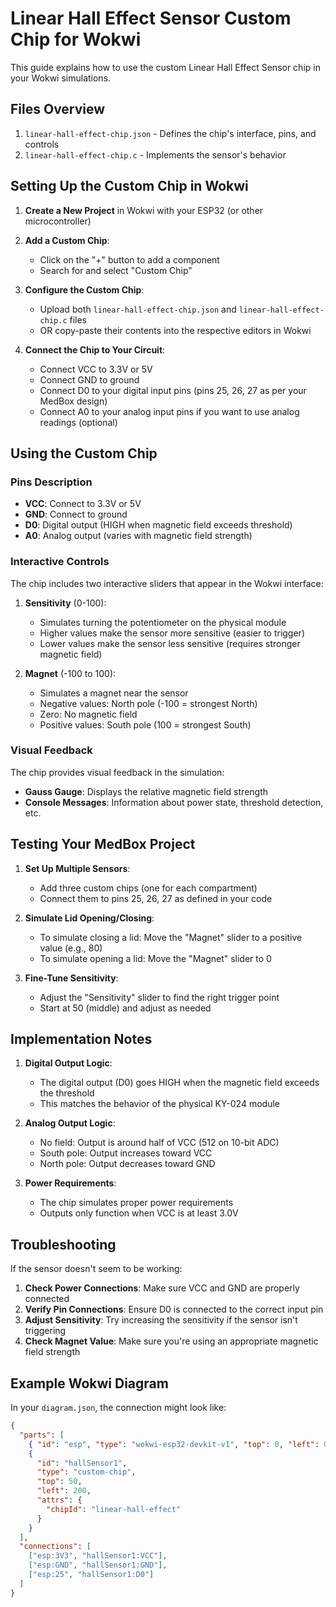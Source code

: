 # Linear Hall Effect Sensor Custom Chip for Wokwi

This guide explains how to use the custom Linear Hall Effect Sensor chip in your Wokwi simulations.

## Files Overview

1. `linear-hall-effect-chip.json` - Defines the chip's interface, pins, and controls
2. `linear-hall-effect-chip.c` - Implements the sensor's behavior

## Setting Up the Custom Chip in Wokwi

1. **Create a New Project** in Wokwi with your ESP32 (or other microcontroller)

2. **Add a Custom Chip**:
   - Click on the "+" button to add a component
   - Search for and select "Custom Chip"

3. **Configure the Custom Chip**:
   - Upload both `linear-hall-effect-chip.json` and `linear-hall-effect-chip.c` files
   - OR copy-paste their contents into the respective editors in Wokwi

4. **Connect the Chip to Your Circuit**:
   - Connect VCC to 3.3V or 5V
   - Connect GND to ground
   - Connect D0 to your digital input pins (pins 25, 26, 27 as per your MedBox design)
   - Connect A0 to your analog input pins if you want to use analog readings (optional)

## Using the Custom Chip

### Pins Description

- **VCC**: Connect to 3.3V or 5V
- **GND**: Connect to ground
- **D0**: Digital output (HIGH when magnetic field exceeds threshold)
- **A0**: Analog output (varies with magnetic field strength)

### Interactive Controls

The chip includes two interactive sliders that appear in the Wokwi interface:

1. **Sensitivity** (0-100):
   - Simulates turning the potentiometer on the physical module
   - Higher values make the sensor more sensitive (easier to trigger)
   - Lower values make the sensor less sensitive (requires stronger magnetic field)

2. **Magnet** (-100 to 100):
   - Simulates a magnet near the sensor
   - Negative values: North pole (-100 = strongest North)
   - Zero: No magnetic field
   - Positive values: South pole (100 = strongest South)

### Visual Feedback

The chip provides visual feedback in the simulation:

- **Gauss Gauge**: Displays the relative magnetic field strength
- **Console Messages**: Information about power state, threshold detection, etc.

## Testing Your MedBox Project

1. **Set Up Multiple Sensors**:
   - Add three custom chips (one for each compartment)
   - Connect them to pins 25, 26, 27 as defined in your code

2. **Simulate Lid Opening/Closing**:
   - To simulate closing a lid: Move the "Magnet" slider to a positive value (e.g., 80)
   - To simulate opening a lid: Move the "Magnet" slider to 0

3. **Fine-Tune Sensitivity**:
   - Adjust the "Sensitivity" slider to find the right trigger point
   - Start at 50 (middle) and adjust as needed

## Implementation Notes

1. **Digital Output Logic**:
   - The digital output (D0) goes HIGH when the magnetic field exceeds the threshold
   - This matches the behavior of the physical KY-024 module

2. **Analog Output Logic**:
   - No field: Output is around half of VCC (512 on 10-bit ADC)
   - South pole: Output increases toward VCC
   - North pole: Output decreases toward GND

3. **Power Requirements**:
   - The chip simulates proper power requirements
   - Outputs only function when VCC is at least 3.0V

## Troubleshooting

If the sensor doesn't seem to be working:

1. **Check Power Connections**: Make sure VCC and GND are properly connected
2. **Verify Pin Connections**: Ensure D0 is connected to the correct input pin
3. **Adjust Sensitivity**: Try increasing the sensitivity if the sensor isn't triggering
4. **Check Magnet Value**: Make sure you're using an appropriate magnetic field strength

## Example Wokwi Diagram

In your `diagram.json`, the connection might look like:

```json
{
  "parts": [
    { "id": "esp", "type": "wokwi-esp32-devkit-v1", "top": 0, "left": 0 },
    { 
      "id": "hallSensor1", 
      "type": "custom-chip", 
      "top": 50, 
      "left": 200, 
      "attrs": {
        "chipId": "linear-hall-effect"
      }
    }
  ],
  "connections": [
    ["esp:3V3", "hallSensor1:VCC"],
    ["esp:GND", "hallSensor1:GND"],
    ["esp:25", "hallSensor1:D0"]
  ]
}
```
